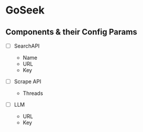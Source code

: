 # GoSeek

## Components & their Config Params

- [ ] SearchAPI

  - Name
  - URL
  - Key

- [ ] Scrape API

  - Threads

- [ ] LLM

  - URL
  - Key
